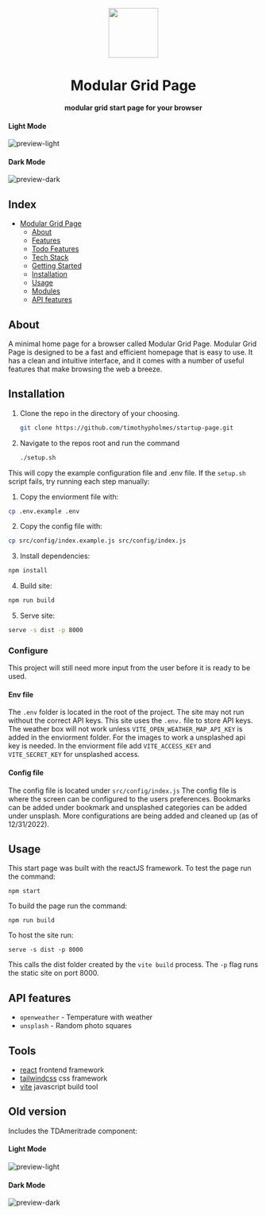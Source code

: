 <p align="center">
  <img width="100px" src="./src/assets/preview/icon.ico">
</p>

<div align="center">
    <h1>Modular Grid Page</h1>
    <b>modular grid start page for your browser</b>
</div>

#### Light Mode
![preview-light](https://github.com/timothypholmes/startup-page/blob/main/src/assets/preview/new-preview-light.png) 


#### Dark Mode
![preview-dark](https://github.com/timothypholmes/startup-page/blob/main/src/assets/preview/new-preview-dark.png?raw=true)


## Index
- [Modular Grid Page](#)
  - [About](#about)
  - [Features](#features)
  - [Todo Features](#Built-with)
  - [Tech Stack](#Tech-Stack)
  - [Getting Started](#Getting-started)
  - [Installation](#Installation)
  - [Usage](#Usage)
  - [Modules](#Modules)
  - [API features](#API-features)

## About

A minimal home page for a browser called Modular Grid Page. Modular Grid Page is designed to be a fast and efficient homepage that is easy to use. It has a clean and intuitive interface, and it comes with a number of useful features that make browsing the web a breeze. 

## Installation

1. Clone the repo in the directory of your choosing.
    ```sh
    git clone https://github.com/timothypholmes/startup-page.git
    ```
2. Navigate to the repos root and run the command
    ```sh
    ./setup.sh
    ```

This will copy the example configuration file and .env file. If the `setup.sh` script fails, try running each step manually:

1. Copy the enviorment file with:
```sh
cp .env.example .env
```
2. Copy the config file with:
```sh
cp src/config/index.example.js src/config/index.js
```
3. Install dependencies:
```sh
npm install
```
4. Build site:
```sh
npm run build
```
5. Serve site:
```sh
serve -s dist -p 8000
```

### Configure

This project will still need more input from the user before it is ready to be used. 

#### Env file

The `.env` folder is located in the root of the project. The site may not run without the correct API keys. This site uses the `.env.` file to store API keys. The weather box will not work unless `VITE_OPEN_WEATHER_MAP_API_KEY` is added in the enviorment folder. For the images to work a unsplashed api key is needed. In the enviorment file add `VITE_ACCESS_KEY` and `VITE_SECRET_KEY` for unsplashed access. 

#### Config file

The config file is located under `src/config/index.js` The config file is where the screen can be configured to the users preferences. Bookmarks can be added under bookmark and unsplashed categories can be added under unsplash. More configurations are being added and cleaned up (as of 12/31/2022).

## Usage

This start page was built with the reactJS framework. To test the page run the command:

```
npm start
```

To build the page run the command:

```
npm run build
```

To host the site run:

```
serve -s dist -p 8000
```

This calls the dist folder created by the `vite build` process. The `-p` flag runs the static site on port 8000.

## API features

- `openweather` - Temperature with weather
- `unsplash` - Random photo squares


## Tools

- [react](https://reactjs.org) frontend framework
- [tailwindcss](https://tailwindcss.com) css framework
- [vite](https://vitejs.dev) javascript build tool


## Old version

Includes the TDAmeritrade component:

#### Light Mode
![preview-light](https://github.com/timothypholmes/startup-page/blob/main/src/assets/preview/preview-light.png) 


#### Dark Mode
![preview-dark](https://github.com/timothypholmes/startup-page/blob/main/src/assets/preview/preview-dark.png?raw=true)

